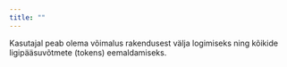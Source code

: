 ```yaml
---
title: ""
---
```

Kasutajal peab olema võimalus rakendusest välja logimiseks ning kõikide
ligipääsuvõtmete (tokens) eemaldamiseks.
